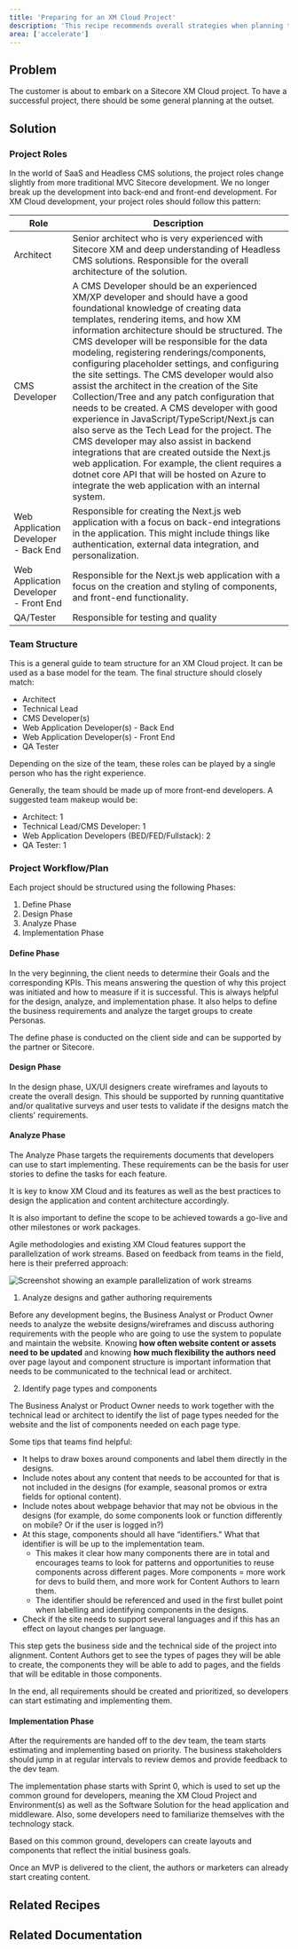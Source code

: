 ```yaml
---
title: 'Preparing for an XM Cloud Project'
description: 'This recipe recommends overall strategies when planning to kick off an XM Cloud project'
area: ['accelerate']
---
```


## Problem

The customer is about to embark on a Sitecore XM Cloud project. To have a successful project, there should be some general planning at the outset.

## Solution

### Project Roles

In the world of SaaS and Headless CMS solutions, the project roles change slightly from more traditional MVC Sitecore development. We no longer break up the development into back-end and front-end development. For XM Cloud development, your project roles should follow this pattern:

| Role                                  | Description                                                                                                                                                                                                                                                                                                                                                                                                                                                                                                                                                                                                                                                                                                                                                                                                                                                                                                             |
| ------------------------------------- | ----------------------------------------------------------------------------------------------------------------------------------------------------------------------------------------------------------------------------------------------------------------------------------------------------------------------------------------------------------------------------------------------------------------------------------------------------------------------------------------------------------------------------------------------------------------------------------------------------------------------------------------------------------------------------------------------------------------------------------------------------------------------------------------------------------------------------------------------------------------------------------------------------------------------- |
| Architect                             | Senior architect who is very experienced with Sitecore XM and deep understanding of Headless CMS solutions. Responsible for the overall architecture of the solution.                                                                                                                                                                                                                                                                                                                                                                                                                                                                                                                                                                                                                                                                                                                                                   |
| CMS Developer                         | A CMS Developer should be an experienced XM/XP developer and should have a good foundational knowledge of creating data templates, rendering items, and how XM information architecture should be structured. The CMS developer will be responsible for the data modeling, registering renderings/components, configuring placeholder settings, and configuring the site settings. The CMS developer would also assist the architect in the creation of the Site Collection/Tree and any patch configuration that needs to be created. A CMS developer with good experience in JavaScript/TypeScript/Next.js can also serve as the Tech Lead for the project. The CMS developer may also assist in backend integrations that are created outside the Next.js web application. For example, the client requires a dotnet core API that will be hosted on Azure to integrate the web application with an internal system. |
| Web Application Developer - Back End  | Responsible for creating the Next.js web application with a focus on back-end integrations in the application. This might include things like authentication, external data integration, and personalization.                                                                                                                                                                                                                                                                                                                                                                                                                                                                                                                                                                                                                                                                                                           |
| Web Application Developer - Front End | Responsible for the Next.js web application with a focus on the creation and styling of components, and front-end functionality.                                                                                                                                                                                                                                                                                                                                                                                                                                                                                                                                                                                                                                                                                                                                                                                        |
| QA/Tester                             | Responsible for testing and quality                                                                                                                                                                                                                                                                                                                                                                                                                                                                                                                                                                                                                                                                                                                                                                                                                                                                                     |

### Team Structure

This is a general guide to team structure for an XM Cloud project. It can be used as a base model for the team. The final structure should closely match:

- Architect
- Technical Lead
- CMS Developer(s)
- Web Application Developer(s) - Back End
- Web Application Developer(s) - Front End
- QA Tester

Depending on the size of the team, these roles can be played by a single person who has the right experience.

Generally, the team should be made up of more front-end developers. A suggested team makeup would be:

- Architect: 1
- Technical Lead/CMS Developer: 1
- Web Application Developers (BED/FED/Fullstack): 2
- QA Tester: 1

### Project Workflow/Plan

Each project should be structured using the following Phases:

1. Define Phase
2. Design Phase
3. Analyze Phase
4. Implementation Phase

#### Define Phase

In the very beginning, the client needs to determine their Goals and the corresponding KPIs. This means answering the question of why this project was initiated and how to measure if it is successful. This is always helpful for the design, analyze, and implementation phase. It also helps to define the business requirements and analyze the target groups to create Personas.

The define phase is conducted on the client side and can be supported by the partner or Sitecore.

#### Design Phase

In the design phase, UX/UI designers create wireframes and layouts to create the overall design. This should be supported by running quantitative and/or qualitative surveys and user tests to validate if the designs match the clients' requirements.

#### Analyze Phase

The Analyze Phase targets the requirements documents that developers can use to start implementing. These requirements can be the basis for user stories to define the tasks for each feature.

It is key to know XM Cloud and its features as well as the best practices to design the application and content architecture accordingly.

It is also important to define the scope to be achieved towards a go-live and other milestones or work packages.

Agile methodologies and existing XM Cloud features support the parallelization of work streams. Based on feedback from teams in the field, here is their preferred approach:

<img src="/images/learn/project-workflow.jpeg" alt="Screenshot showing an example parallelization of work streams"/>

1. Analyze designs and gather authoring requirements

Before any development begins, the Business Analyst or Product Owner needs to analyze the website designs/wireframes and discuss authoring requirements with the people who are going to use the system to populate and maintain the website. Knowing **how often website content or assets need to be updated** and knowing **how much flexibility the authors need** over page layout and component structure is important information that needs to be communicated to the technical lead or architect.

2. Identify page types and components

The Business Analyst or Product Owner needs to work together with the technical lead or architect to identify the list of page types needed for the website and the list of components needed on each page type.

Some tips that teams find helpful:

- It helps to draw boxes around components and label them directly in the designs.
- Include notes about any content that needs to be accounted for that is not included in the designs (for example, seasonal promos or extra fields for optional content).
- Include notes about webpage behavior that may not be obvious in the designs (for example, do some components look or function differently on mobile? Or if the user is logged in?)
- At this stage, components should all have “identifiers." What that identifier is will be up to the implementation team.
  - This makes it clear how many components there are in total and encourages teams to look for patterns and opportunities to reuse components across different pages. More components = more work for devs to build them, and more work for Content Authors to learn them.
  - The identifier should be referenced and used in the first bullet point when labelling and identifying components in the designs.
- Check if the site needs to support several languages and if this has an effect on layout changes per language.

This step gets the business side and the technical side of the project into alignment. Content Authors get to see the types of pages they will be able to create, the components they will be able to add to pages, and the fields that will be editable in those components.

In the end, all requirements should be created and prioritized, so developers can start estimating and implementing them.

#### Implementation Phase

After the requirements are handed off to the dev team, the team starts estimating and implementing based on priority. The business stakeholders should jump in at regular intervals to review demos and provide feedback to the dev team.

The implementation phase starts with Sprint 0, which is used to set up the common ground for developers, meaning the XM Cloud Project and Environment(s) as well as the Software Solution for the head application and middleware. Also, some developers need to familiarize themselves with the technology stack.

Based on this common ground, developers can create layouts and components that reflect the initial business goals.

Once an MVP is delivered to the client, the authors or marketers can already start creating content.

## Related Recipes

<Row columns={2}>
<Link title="Sprint Zero" link="/learn/accelerate/xm-cloud/pre-development/sprint-zero" />
</Row>

## Related Documentation

<Row columns={2}>
<Link title="Preparing For A Project" link="/learn/faq/xm-cloud-recommended-practices/preparing-for-project" />
<Link title="XM Cloud Tutorial Series - Introduction #1" link="https://www.youtube.com/watch?v=D7UPYP7AQQ4" />
<Link title="XM Cloud Tutorials - Analyze Phase #2" link="https://www.youtube.com/watch?v=6WMzaK-3swI" />
</Row>
